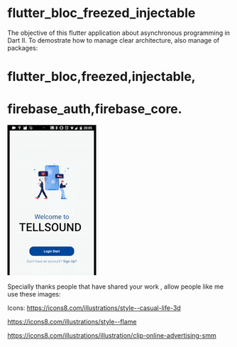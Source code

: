 # flutter_bloc_freezed_injectable

The objective of this flutter application about asynchronous programming in Dart II.
To demostrate how to manage clear architecture, also manage of packages:
# flutter_bloc,freezed,injectable,
# firebase_auth,firebase_core.
  
  

![Output sample](video.gif)



Specially thanks people  that have shared your work , allow people like me use these images:

Icons:
https://icons8.com/illustrations/style--casual-life-3d 

https://icons8.com/illustrations/style--flame

https://icons8.com/illustrations/illustration/clip-online-advertising-smm

